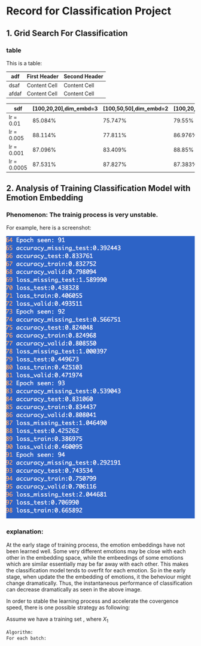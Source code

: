 # Record for Classification Project

## 1. Grid Search For Classification
### table

This is a table:

   adf|First Header  | Second Header
---|------------- | -------------
   dsaf|Content Cell  | Content Cell
   afdaf|Content Cell  | Content Cell

sdf |[100,20,20],dim_embd=3|[100,50,50],dim_embd=2|[100,20,20],dim_embd=3|[100,50,50],dim_embd=3
------|-----------------|----------------------| ---------------------|----------------------
lr = 0.01| 85.084%| 75.747%| 79.55%| 76.835%
lr = 0.005|88.114%| 77.811%|86.976%| 76.839% 
lr = 0.001|87.096%|83.409%|88.85%|88.484%
lr = 0.0005|87.531%|87.827%|87.383%|87.568%

## 2. Analysis of Training Classification Model with Emotion Embedding

### Phenomenon: The trainig process is very unstable.
For example, here is a screenshot:

![General preferences pane](./figs/screen1.png)

### explanation:
At the early stage of training process, the emotion embeddings have not been learned well. Some very different emotions may be close with each other in the embedding space, while the embeedings of some emotions which are similar essentially may be far away with each other. This makes the classification model tends to overfit for each emotion. So in the early stage, when update the the embedding of emotions, it the beheviour might change dramatically. Thus, the instantaneous performance of classification can decrease dramatically as seen in the above image. 

In order to stable the learning process and accelerate the covergence speed, there is one possible strategy as following:

Assume we have a training set <math>X={X_1,X_2}</math>, where $X_1$

```
Algorithm:
For each batch:
	

```









